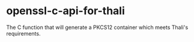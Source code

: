 # openssl-c-api-for-thali
The C function that will generate a PKCS12 container which meets Thali's requirements.
